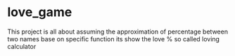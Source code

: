 # love_game
This project is all about assuming the approximation of percentage between two names base on specific function its show the love % so called loving calculator
